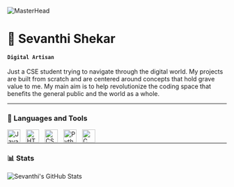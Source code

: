 ![MasterHead](https://giffiles.alphacoders.com/220/220234.gif)
# :rocket: Sevanthi Shekar 
**`Digital Artisan`**
<br>
<br>
Just a CSE student trying to navigate through the digital world. My projects are built from scratch and are centered around concepts that hold grave value to me. My main aim is to help revolutionize the coding space that benefits the general public and the world as a whole. 
<hr>

### 🧰 Languages and Tools

<img align="left" alt="Java" width="30px" style="padding-right:10px;" src="https://cdn.jsdelivr.net/gh/devicons/devicon/icons/java/java-original.svg"/>
<img align="left" alt="HTML" width="30px" style="padding-right:10px;" src="https://cdn.jsdelivr.net/gh/devicons/devicon/icons/html5/html5-plain.svg" />
<img align="left" alt="CSS" width="30px" style="padding-right:10px;" src="https://cdn.jsdelivr.net/gh/devicons/devicon/icons/css3/css3-plain.svg" />
<img align="left" alt="Python" width="30px" style="padding-right:10px;" src="https://cdn.jsdelivr.net/gh/devicons/devicon/icons/python/python-plain.svg" />
<img align="left" alt="C" width="30px" style="padding-right:10px;" src="https://cdn.jsdelivr.net/gh/devicons/devicon@latest/icons/c/c-original.svg" />
<br>
<hr>

### 📊 Stats

![Sevanthi's GitHub Stats](https://github-readme-stats.vercel.app/api?username=sevanthishekar&show_icons=true&theme=gruvbox)

#
